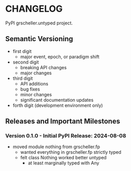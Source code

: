 # CHANGELOG

PyPI grscheller.untyped project.

## Semantic Versioning

* first digit
  * major event, epoch, or paradigm shift
* second digit
  * breaking API changes
  * major changes
* third digit
  * API additions
  * bug fixes
  * minor changes
  * significant documentation updates
* forth digit (development environment only)

## Releases and Important Milestones

### Version 0.1.0 - Initial PyPI Release: 2024-08-08

* moved module nothing from grscheller.fp
  * wanted everything in grscheller.fp strictly typed
  * felt class Nothing worked better untyped
    * at least marginally typed with Any
